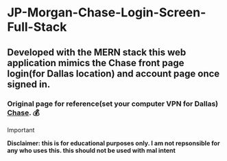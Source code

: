 # JP-Morgan-Chase-Login-Screen-Full-Stack


## Developed with the MERN stack this web application mimics the Chase front page login(for Dallas location) and account page once signed in. 

### Original page for reference(set your computer VPN for Dallas) [Chase](https://www.chase.com/). 💰


> [!IMPORTANT]
> **Disclaimer: this is for educational purposes only. I am not repsonsible for any who uses this. this should not be used with mal intent** 
